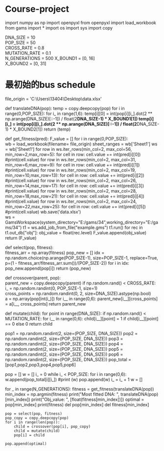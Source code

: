 # Course-project
import numpy as np
import openpyxl
from openpyxl import load_workbook
from gams import *
import os
import sys
import copy

DNA_SIZE = 10            
POP_SIZE = 50          
CROSS_RATE = 0.8         
MUTATION_RATE = 0.1    
N_GENERATIONS = 500
X_BOUND1 = [0, 16]         
X_BOUND2 = [0, 31]

# 最初始的bus schedule
file_origin = 'C:\\Users\\13404\\Desktop\\data.xlsx'

def translateDNA(pop):
    temp = copy.deepcopy(pop)
    for i in range(0,POP_SIZE):
        for i_ in range(1,6):
            temp[i][0] = int(pop[i][i_].dot(2 ** np.arange(DNA_SIZE)[::-1]) / float(2**DNA_SIZE-1) * X_BOUND1[1])
            temp[i][i_] = int(pop[i][i_].dot(2 ** np.arange(DNA_SIZE)[::-1]) / float(2**DNA_SIZE-1) * X_BOUND2[1])
    return (temp)

def get_fitness(pred):
    F_value = []
    for i in range(0,POP_SIZE):    
        wb = load_workbook(filename= file_origin)
        sheet_ranges = wb['Sheet1']
        ws = wb['Sheet1'] 
        for row in ws.iter_rows(min_col=2, max_col=56, min_row=2,max_row=5):
            for cell in  row:
                cell.value += int(pred[i][0])
                #print(cell.value)
        for row in ws.iter_rows(min_col=2, max_col=31, min_row=6,max_row=9):
            for cell in  row:
                cell.value += int(pred[i][1])
                #print(cell.value)
        for row in ws.iter_rows(min_col=2, max_col=19, min_row=10,max_row=13):
            for cell in  row:
                cell.value += int(pred[i][2])
                #print(cell.value)
        for row in ws.iter_rows(min_col=2, max_col=26, min_row=14,max_row=17):
            for cell in  row:
                cell.value += int(pred[i][3])
                #print(cell.value)
        for row in ws.iter_rows(min_col=2, max_col=28, min_row=18,max_row=21):
            for cell in  row:
                cell.value += int(pred[i][4])
                #print(cell.value)
        for row in ws.iter_rows(min_col=2, max_col=24, min_row=22,max_row=25):
            for cell in  row:
                cell.value += int(pred[i][5])
                #print(cell.value)
        wb.save('data.xlsx')    
        ws = GamsWorkspace(system_directory="E:/gams/34",working_directory="E:/gams/34")
        t1 = ws.add_job_from_file("example.gms")
        t1.run()
        for rec in t1.out_db["obj"]:
            obj_value = float(rec.level)
        F_value.append(obj_value)   
    return (F_value)
    
def select(pop, fitness):    
    fitness_arr = np.array(fitness)
    pop_new = []
    idx = np.random.choice(np.arange(POP_SIZE-1), size=POP_SIZE-1, replace=True,
                           p=(1 - fitness_arr/fitness_arr.sum())/(POP_SIZE-2))
    for i in idx:
        pop_new.append(pop[i])
    return (pop_new) 

def crossover(parent, pop):     
    parent_new = copy.deepcopy(parent)
    if np.random.rand() < CROSS_RATE:                                           
        i_ = np.random.randint(0, POP_SIZE-1, size=1)                             
        cross_points = np.random.randint(0, 2, size=DNA_SIZE).astype(np.bool)   
        a = np.array(pop[int(i_)])
        for i__ in range(0,6):
            parent_new[i__][cross_points] = a[i__, cross_points]
    return parent_new

def mutate(child):
    for point in range(DNA_SIZE):
        if np.random.rand() < MUTATION_RATE:
            for i__ in range(0,6):
                child[i__][point] = 1 if child[i__][point] == 0 else 0
    return child

pop1 = np.random.randint(2, size=(POP_SIZE, DNA_SIZE))
pop2 = np.random.randint(2, size=(POP_SIZE, DNA_SIZE))
pop3 = np.random.randint(2, size=(POP_SIZE, DNA_SIZE))
pop4 = np.random.randint(2, size=(POP_SIZE, DNA_SIZE))
pop5 = np.random.randint(2, size=(POP_SIZE, DNA_SIZE))
pop6 = np.random.randint(2, size=(POP_SIZE, DNA_SIZE))
pop_total = [pop1,pop2,pop3,pop4,pop5,pop6]

pop = []
w = []
i_ = 0
while i_ < POP_SIZE:
    for i in range(0,6):
        w.append(pop_total[i][i_])
    #print (w)
    pop.append(w)
    i_ = i_ + 1
    w = []
    
for _ in range(N_GENERATIONS):
    fitness = get_fitness(translateDNA(pop)) 
    min_index = np.argmin(fitness)
    print("Most fitted DNA: ", translateDNA(pop)[min_index])
    print("Obj_value: ", [float(fitness[min_index])])
    optimal = pop[min_index]
    print(fitness)
    del pop[min_index]
    del fitness[min_index]

    pop = select(pop, fitness)
    pop_copy = copy.deepcopy(pop)
    for i in range(len(pop)):
        child = crossover(pop[i], pop_copy)
        child = mutate(child)
        pop[i] = child       

    pop.append(optimal)
